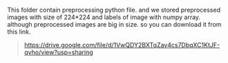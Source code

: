 This folder contain preprocessing python file. and we stored preprocessed images with size of 224*224 and labels of image with numpy array.
although preprocessed images are big in size. so you can download it from this link.
> https://drive.google.com/file/d/1VwQDY2BXTqZav4cs7DbqXC1KtJF-qvho/view?usp=sharing
